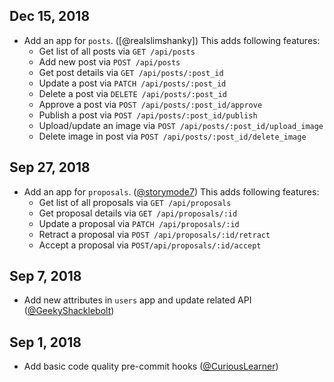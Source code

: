 <style>
    .container h1{font-size: 1.5em; }
    .container h2{font-size: 1.2em; }
    .container hr{margin-top: 5px; }
</style>

## Dec 15, 2018
- Add an app for `posts`. ([@realslimshanky])
  This adds following features:
  - Get list of all posts via `GET /api/posts`
  - Add new post via `POST /api/posts`
  - Get post details via `GET /api/posts/:post_id`
  - Update a post via `PATCH /api/posts/:post_id`
  - Delete a post via `DELETE /api/posts/:post_id`
  - Approve a post via `POST /api/posts/:post_id/approve`
  - Publish a post via `POST /api/posts/:post_id/publish`
  - Upload/update an image via `POST /api/posts/:post_id/upload_image`
  - Delete image in post via `POST /api/posts/:post_id/delete_image`

## Sep 27, 2018

- Add an app for `proposals`. ([@storymode7])
  This adds following features:
  - Get list of all proposals via `GET /api/proposals`
  - Get proposal details via `GET /api/proposals/:id`
  - Update a proposal via `PATCH /api/proposals/:id`
  - Retract a proposal via `POST /api/proposals/:id/retract`
  - Accept a proposal via `POST/api/proposals/:id/accept`

## Sep 7, 2018

- Add new attributes in `users` app and update related API ([@GeekyShacklebolt])

## Sep 1, 2018

- Add basic code quality pre-commit hooks ([@CuriousLearner])

[@CuriousLearner]: https://github.com/CuriousLearner
[@GeekyShacklebolt]: https://github.com/GeekyShacklebolt
[@storymode7]: https://github.com/storymode7

